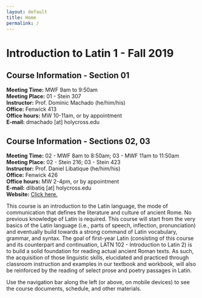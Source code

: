```yaml
---
layout: default
title: Home
permalink: /
---
```


# Introduction to Latin 1 - Fall 2019

## Course Information - Section 01
**Meeting Time:** MWF 9am to 9:50am  
**Meeting Place:**  01 - Stein 307  
**Instructor:** Prof. Dominic Machado (he/him/his)  
**Office:** Fenwick 413  
**Office hours:** MW 10-11am, or by appointment  
**E-mail:** dmachado [at] holycross.edu  

## Course Information - Sections 02, 03
**Meeting Time:** 02 - MWF 8am to 8:50am; 03 - MWF 11am to 11:50am  
**Meeting Place:**  02 - Stein 216; 03 - Stein 423  
**Instructor:** Prof. Daniel Libatique (he/him/his)  
**Office:** Fenwick 426  
**Office hours:** MW 2-4pm, or by appointment  
**E-mail:** dlibatiq [at] holycross.edu  
**Website:** [Click here.](https://dlibatique.github.io)

This course is an introduction to the Latin language, the mode of communication that defines the literature and culture of ancient Rome. No previous knowledge of Latin is required. This course will start from the very basics of the Latin language (i.e., parts of speech, inflection, pronunciation) and eventually build towards a strong command of Latin vocabulary, grammar, and syntax. The goal of first-year Latin (consisting of this course and its counterpart and continuation, LATN 102 - Introduction to Latin 2) is to build a solid foundation for reading actual ancient Roman texts. As such, the acquisition of those linguistic skills, elucidated and practiced through classroom instruction and examples in our textbook and workbook, will also be reinforced by the reading of select prose and poetry passages in Latin.

Use the navigation bar along the left (or above, on mobile devices) to see the course documents, schedule, and other materials.
